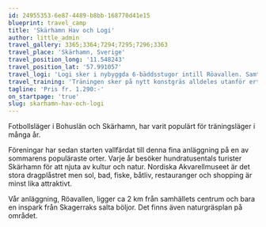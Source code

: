 ```yaml
---
id: 24955353-6e87-4489-b8bb-168770d41e15
blueprint: travel_camp
title: 'Skärhamn Hav och Logi'
author: little_admin
travel_gallery: 3365;3364;7294;7295;7296;3363
travel_place: 'Skärhamn, Sverige'
travel_position_long: '11.548243'
travel_position_lat: '57.991057'
travel_logi: 'Logi sker i nybyggda 6-bäddsstugor intill Röavallen. Samtliga stugor har tillgång till dusch/WC, kök och altan. Samtliga måltider serveras på Röavallen. Ev. tombäddstillägg vid färre än 6 personer/stuga.'
travel_training: 'Träningen sker på nytt konstgräs alldeles utanför ert boende. Inomhushall med konstgräs finns också, dock ingen fullstor hall. Omklädningsrum finns vid boendet alt vid plan.'
tagline: 'Pris fr. 1.290:-'
on_startpage: 'true'
slug: skarhamn-hav-och-logi
---
```

<p>Fotbollsläger i Bohuslän och Skärhamn, har varit populärt för träningsläger i många år.</p>
<p>Föreningar har sedan starten vallfärdat till denna fina anläggning på en av sommarens populäraste orter. Varje år besöker hundratusentals turister Skärhamn för att njuta av kultur och natur. Nordiska Akvarellmuseet är det stora dragplåstret men sol, bad, fiske, båtliv, restauranger och shopping är minst lika attraktivt.</p>
<p>Vår anläggning, Röavallen, ligger ca 2 km från samhällets centrum och bara en inspark från Skagerraks salta böljor. Det finns även naturgräsplan på området.</p>
